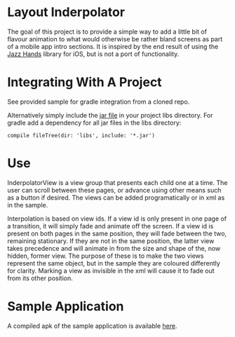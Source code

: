 Layout Inderpolator
============================

The goal of this project is to provide a simple way to add a little bit of flavour animation to
what would otherwise be rather bland screens as part of a mobile app intro sections. It is inspired
by the end result of using the [Jazz Hands][1] library for iOS, but is not a port of functionality.


Integrating With A Project
============================
See provided sample for gradle integration from a cloned repo.

Alternatively simply include the [jar file][2] in your project libs directory. For gradle add a
dependency for all jar files in the libs directory:

    compile fileTree(dir: 'libs', include: '*.jar')

Use
============================
InderpolatorView is a view group that presents each child one at a time. The user can scroll
between these pages, or advance using other means such as a button if desired. The views can be
added programatically or in xml as in the sample.

Interpolation is based on view ids. If a view id is only present in one page of a transition, it
will simply fade and animate off the screen. If a view id is present on both pages in the same
position, they will fade between the two, remaining stationary. If they are not in the same
position, the latter view takes precedence and will animate in from the size and shape of the, now
hidden, former view. The purpose of these is to make the two views represent the same object, but
in the sample they are coloured differently for clarity. Marking a view as invisible in the xml
will cause it to fade out from its other position.


Sample Application
============================
A compiled apk of the sample application is available [here][3].

 [1]: https://github.com/IFTTT/JazzHands
 [2]: http://mens.ly/files/inderpolator/layoutinderpolator.0.1.jar
 [3]: http://mens.ly/files/inderpolator/layoutinderpolator-sample.0.1.apk
